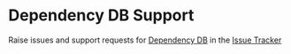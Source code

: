 # Dependency DB Support

Raise issues and support requests for [Dependency DB](https://www.dependency-db.com) in the [Issue Tracker](https://github.com/dependency-db/support/issues)
